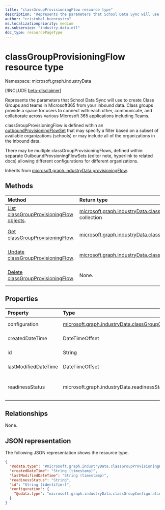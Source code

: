```yaml
---
title: "classGroupProvisioningFlow resource type"
description: "Represents the parameters that School Data Sync will use to create Class Groups and teams in Microsoft365 from your inbound data."
author: "cristobal-buenrostro"
ms.localizationpriority: medium
ms.subservice: "industry-data-etl"
doc_type: resourcePageType
---
```


# classGroupProvisioningFlow resource type

Namespace: microsoft.graph.industryData

[!INCLUDE [beta-disclaimer](../../includes/beta-disclaimer.md)]

Represents the parameters that School Data Sync will use to create Class Groups and teams in Microsoft365 from your inbound data. Class groups provide a space for users to connect with each other, communicate, and collaborate across various Microsoft 365 applications including Teams.

classGroupProvisioningFlow is defined within an [outboundProvisioningFlowSet](industrydata-outboundprovisioningflowset.md) that may specify a filter based on a subset of available organizations (schools) or may include all of the organizations in the inbound data.

There may be multiple classGroupProvisioningFlows, defined within separate OutboundProvsioningFlowSets (editor note, hyperlink to related docs) allowing different configurations for different organizations.

Inherits from [microsoft.graph.industryData.provisioningFlow](industrydata-provisioningflow.md).

## Methods

| Method                                                                                            | Return type                                                                                                                   | Description                                                                                                                                                           |
| :------------------------------------------------------------------------------------------------ | :---------------------------------------------------------------------------------------------------------------------------- | :-------------------------------------------------------------------------------------------------------------------------------------------------------------------- |
| [List classGroupProvisioningFlow objects](../api/industrydata-classgroupprovisioningflow-list.md). | [microsoft.graph.industryData.classGroupProvisioningFlow](industrydata-classgroupprovisioningflow.md) collection | Get a list of the [microsoft.graph.industryData.classGroupProvisioningFlow](industrydata-classgroupprovisioningflow.md) objects and their properties.    |
| [Get classGroupProvisioningFlow](../api/industrydata-classgroupprovisioningflow-get.md).           | [microsoft.graph.industryData.classGroupProvisioningFlow](industrydata-classgroupprovisioningflow.md)            | Read the properties and relationships of a [microsoft.graph.industryData.classGroupProvisioningFlow](industrydata-classgroupprovisioningflow.md) object. |
| [Update classGroupProvisioningFlow](../api/industrydata-classgroupprovisioningflow-update.md).     | [microsoft.graph.industryData.classGroupProvisioningFlow](industrydata-classgroupprovisioningflow.md)            | Update the properties of a [microsoft.graph.industryData.classGroupProvisioningFlow](industrydata-classgroupprovisioningflow.md) object.                 |
| [Delete classGroupProvisioningFlow](../api/industrydata-classgroupprovisioningflow-delete.md).     | None.                                                                                                                          | Delete a [microsoft.graph.industryData.classGroupProvisioningFlow](industrydata-classgroupprovisioningflow.md) object.                                   |

## Properties

| Property             | Type                                                                                                         | Description                                                                                                                                                                                                         |
| :------------------- | :----------------------------------------------------------------------------------------------------------- | :------------------------------------------------------------------------------------------------------------------------------------------------------------------------------------------------------------------ |
| configuration        | [microsoft.graph.industryData.classGroupConfiguration](industrydata-classgroupconfiguration.md) | The different attribute choices for the class groups to be provisioned.                                                                                                                                              |
| createdDateTime      | DateTimeOffset                                                                                               | Inherited from [microsoft.graph.industryData.provisioningFlow](industrydata-provisioningflow.md).                                                                                                      |
| id                   | String                                                                                                       | Inherited from [microsoft.graph.industryData.provisioningFlow](industrydata-provisioningflow.md).                                                                                                      |
| lastModifiedDateTime | DateTimeOffset                                                                                               | Inherited from [microsoft.graph.industryData.provisioningFlow](industrydata-provisioningflow.md).                                                                                                      |
| readinessStatus      | microsoft.graph.industryData.readinessStatus                                                                 | Inherited from [microsoft.graph.industryData.provisioningFlow](industrydata-provisioningflow.md). The possible values are: `notReady`, `ready`, `failed`, `disabled`, `expired`, `unknownFutureValue`. |

## Relationships

None.

## JSON representation

The following JSON representation shows the resource type.

<!-- {
  "blockType": "resource",
  "keyProperty": "id",
  "@odata.type": "microsoft.graph.industryData.classGroupProvisioningFlow",
  "baseType": "microsoft.graph.industryData.provisioningFlow",
  "openType": false
}
-->

```json
{
  "@odata.type": "#microsoft.graph.industryData.classGroupProvisioningFlow",
  "createdDateTime": "String (timestamp)",
  "lastModifiedDateTime": "String (timestamp)",
  "readinessStatus": "String",
  "id": "String (identifier)",
  "configuration": {
    "@odata.type": "microsoft.graph.industryData.classGroupConfiguration"
  }
}
```
